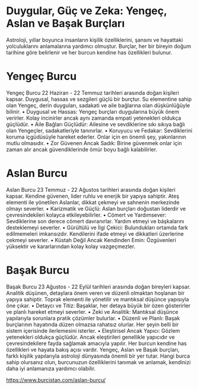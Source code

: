 # Duygular, Güç ve Zeka: Yengeç, Aslan ve Başak Burçları
Astroloji, yıllar boyunca insanların kişilik özelliklerini, şansını ve hayattaki yolculuklarını anlamalarına yardımcı olmuştur. Burçlar, her bir bireyin doğum tarihine göre belirlenir ve her burcun kendine has özellikleri bulunur. 
#  Yengeç Burcu
Yengeç Burcu 22 Haziran - 22 Temmuz tarihleri arasında doğan kişileri kapsar. Duygusal, hassas ve sezgileri güçlü bir burçtur. Su elementine sahip olan Yengeç, derin duyguları, sadakati ve aile bağlarına olan düşkünlüğüyle bilinir.
•	Duygusal ve Hassas: Yengeç burçları duygularına büyük önem verirler. Kolay incinirler ancak aynı zamanda empati yetenekleri oldukça güçlüdür.
•	Aile Bağları Güçlüdür: Ailesine ve sevdiklerine sıkı sıkıya bağlı olan Yengeçler, sadakatleriyle tanınırlar.
•	Koruyucu ve Fedakar: Sevdiklerini koruma içgüdüsüyle hareket ederler. Onlar için en önemli şey, yakınlarının mutlu olmasıdır.
•	Zor Güvenen Ancak Sadık: Birine güvenmek onlar için zaman alır ancak güvendiklerinde ömür boyu bağlı kalabilirler.
#  Aslan Burcu
Aslan Burcu 23 Temmuz - 22 Ağustos tarihleri arasında doğan kişileri kapsar. Kendine güvenen, lider ruhlu ve enerjik bir yapıya sahiptir. Ateş elementi ile yönetilen Aslanlar, dikkat çekmeyi ve sahnenin merkezinde olmayı severler.
•	Karizmatik ve Güçlü: Aslan burçları doğustan liderdir ve çevresindekileri kolayca etkileyebilirler.
•	Cömert ve Yardımsever: Sevdiklerine son derece cömert davranırlar. Yardım etmeyi ve báşkalarını desteklemeyi severler.
•	Gürültülü ve İlgi Çekici: Bulundukları ortamda fark edilmemeleri imkansızdır. Kendilerini ifade etmeyi ve dikkatleri üzerlerine çekmeyi severler.
•	Küstah Değil Ancak Kendinden Emin: Özgüvenleri yüksektir ve kararlarından kolay kolay vazgeçmezler.
#  Başak Burcu
Başak Burcu 23 Ağustos - 22 Eylül tarihleri arasında doğan bireyleri kapsar. Analitik düşünen, detaylara önem veren ve düzenli olmaktan hoşlanan bir yapıya sahiptir. Toprak elementi ile yönetilir ve mantıksal düşünce yapısıyla öne çıkar.
•	Detaycı ve Titiz: Başaklar, her detaya büyük bir özen gösterirler ve planlı hareket etmeyi severler.
•	Zeki ve Analitik: Mantıksal düşünce yapılarıyla sorunlara pratik çözümler bulurlar.
•	Düzenli ve Planlı: Başak burçlarının hayatında düzen olmazsa rahatsız olurlar. Her şeyin belli bir sistem içerisinde ilerlemesini isterler.
•	Eleştirisel Ancak Yapıcı: Gözlem yetenekleri oldukça güçlüdür. Ancak eleştirileri genellikle yapıcıdır ve çevresindekilere fayda sağlamak amacıyla yapılır.
Her burcun kendine has özellikleri ve hayata bakış açısı vardır. Yengeç, Aslan ve Başak burçları, farklı kişilik yapılarıyla astroloji dünyasında önemli bir yer tutar. Hangi burca sahip olursanız olun, burcunuzun özelliklerini tanımak ve anlamak, kendinizi daha iyi anlamanıza yardımcı olabilir.

https://www.burcistan.com/aslan-burcu/
